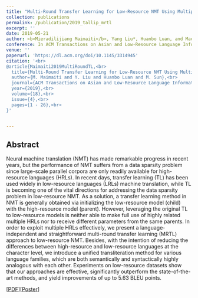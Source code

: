 ```yaml
---
title: "Multi-Round Transfer Learning for Low-Resource NMT Using Multiple High-Resource Languages"
collection: publications
permalink: /publication/2019_tallip_mrtl
excerpt: ''
date: 2019-05-21
author: <b>Mieradilijiang Maimaiti</b>, Yang Liu*, Huanbo Luan, and Maosong Sun
conference: In ACM Transactions on Asian and Low-Resource Language Information Processing <b>(ACM TALLIP, 2019)</b> (*=corresponding author)
venue: ''
paperurl: 'https://dl.acm.org/doi/10.1145/3314945'
citation: '<br>
@article{Maimaiti2019MultiRoundTL,<br>
  title={Multi-Round Transfer Learning for Low-Resource NMT Using Multiple High-Resource Languages},<br>
  author={M. Maimaiti and Y. Liu and Huanbo Luan and M. Sun},<br>
  journal={ACM Transactions on Asian and Low-Resource Language Information Processing (TALLIP)},<br>
  year={2019},<br>
  volume={18},<br>
  issue={4},<br>
  pages={1 - 26},<br>
}'


---
```

<h2><strong>Abstract</strong></h2>
Neural machine translation (NMT) has made remarkable progress in recent years, but the performance of NMT suffers from a data sparsity problem since large-scale parallel corpora are only readily available for high-resource languages (HRLs). In recent days, transfer learning (TL) has been used widely in low-resource languages (LRLs) machine translation, while TL is becoming one of the vital directions for addressing the data sparsity problem in low-resource NMT. As a solution, a transfer learning method in NMT is generally obtained via initializing the low-resource model (child) with the high-resource model (parent). However, leveraging the original TL to low-resource models is neither able to make full use of highly related multiple HRLs nor to receive different parameters from the same parents. In order to exploit multiple HRLs effectively, we present a language-independent and straightforward multi-round transfer learning (MRTL) approach to low-resource NMT. Besides, with the intention of reducing the differences between high-resource and low-resource languages at the character level, we introduce a unified transliteration method for various language families, which are both semantically and syntactically highly analogous with each other. Experiments on low-resource datasets show that our approaches are effective, significantly outperform the state-of-the-art methods, and yield improvements of up to 5.63 BLEU points.

\[[PDF](https://dl.acm.org/doi/10.1145/3314945)\]\[[Poster](https://miradel51.github.io/files/tallip19_poster.pdf)\]
